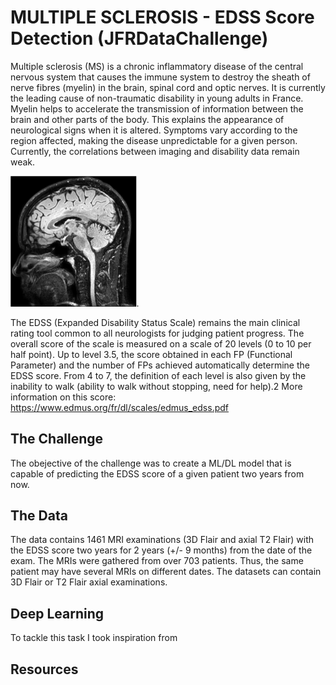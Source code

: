 # MULTIPLE SCLEROSIS - EDSS Score Detection (JFRDataChallenge)
Multiple sclerosis (MS) is a chronic inflammatory disease of the central nervous system that causes the immune system to destroy the sheath of nerve fibres (myelin) in the brain, spinal cord and optic nerves. It is currently the leading cause of non-traumatic disability in young adults in France.
Myelin helps to accelerate the transmission of information between the brain and other parts of the body. This explains the appearance of neurological signs when it is altered. Symptoms vary according to the region affected, making the disease unpredictable for a given person. Currently, the correlations between imaging and disability data remain weak.

<img src="brain_scan.png" width="40%">.

The EDSS (Expanded Disability Status Scale) remains the main clinical rating tool common to all neurologists for judging patient progress. The overall score of the scale is measured on a scale of 20 levels (0 to 10 per half point). Up to level 3.5, the score obtained in each FP (Functional Parameter) and the number of FPs achieved automatically determine the EDSS score. From 4 to 7, the definition of each level is also given by the inability to walk (ability to walk without stopping, need for help).2 More information on this score: https://www.edmus.org/fr/dl/scales/edmus_edss.pdf


## The Challenge
The obejective of the challenge was to create a ML/DL model that is capable of predicting the EDSS score of a given patient two years from now.

## The Data
The data contains 1461 MRI examinations (3D Flair and axial T2 Flair) with the EDSS score two years for  2 years (+/- 9 months) from the date of the exam. The MRIs were gathered from over 703 patients. Thus, the same patient may have several MRIs on different dates. The datasets can contain 3D Flair or T2 Flair axial examinations.

## Deep Learning
To tackle this task I took inspiration from 

## Resources


